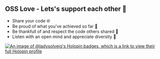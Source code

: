 ## OSS Love - Lets's support each other :rocket:
- Share your code :globe_with_meridians:
- Be proud of what you've achieved so far :green_heart:
- Be thankfull of and respect the code others shared :handshake:
- Listen with an open mind and appreciate diversity :gift:

[![An image of @ladysolveig's Holopin badges, which is a link to view their full Holopin profile](https://holopin.me/ladysolveig)](https://holopin.io/@ladysolveig)
